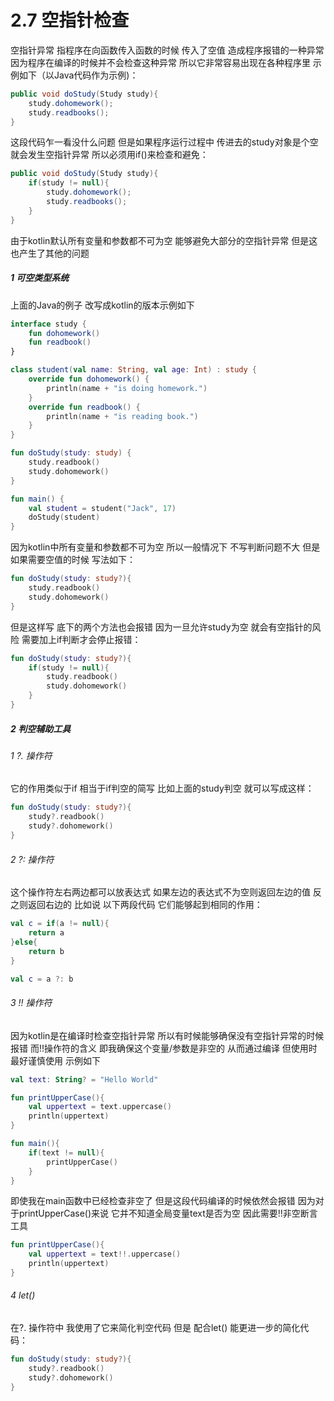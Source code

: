 # 2.7 空指针检查

空指针异常 指程序在向函数传入函数的时候 传入了空值 造成程序报错的一种异常 因为程序在编译的时候并不会检查这种异常 所以它非常容易出现在各种程序里 示例如下（以Java代码作为示例)：

```java
public void doStudy(Study study){
	study.dohomework();
	study.readbooks();
}
```

这段代码乍一看没什么问题 但是如果程序运行过程中 传进去的study对象是个空 就会发生空指针异常 所以必须用if()来检查和避免：

```java
public void doStudy(Study study){
	if(study != null){
		study.dohomework();
		study.readbooks();
	}
}

```

由于kotlin默认所有变量和参数都不可为空 能够避免大部分的空指针异常 但是这也产生了其他的问题

##### 1 可空类型系统

上面的Java的例子 改写成kotlin的版本示例如下

```kotlin
interface study {
    fun dohomework()
    fun readbook()
}

class student(val name: String, val age: Int) : study {
    override fun dohomework() {
        println(name + "is doing homework.")
    }
    override fun readbook() {
        println(name + "is reading book.")
    }
}

fun doStudy(study: study) {
    study.readbook()
    study.dohomework()
}

fun main() {
    val student = student("Jack", 17)
    doStudy(student)
}
```

因为kotlin中所有变量和参数都不可为空 所以一般情况下 不写判断问题不大 但是如果需要空值的时候 写法如下：

```kotlin
fun doStudy(study: study?){
	study.readbook()
	study.dohomework()
}
```

但是这样写 底下的两个方法也会报错 因为一旦允许study为空 就会有空指针的风险 需要加上if判断才会停止报错：

```kotlin
fun doStudy(study: study?){
	if(study != null){
		study.readbook()
		study.dohomework()
	}
}
```

##### 2 判空辅助工具

###### 1 ?. 操作符

它的作用类似于if 相当于if判空的简写 比如上面的study判空 就可以写成这样：

```kotlin
fun doStudy(study: study?){
	study?.readbook()
	study?.dohomework()
}
```

###### 2 ?: 操作符

这个操作符左右两边都可以放表达式 如果左边的表达式不为空则返回左边的值 反之则返回右边的 比如说 以下两段代码 它们能够起到相同的作用：

```kotlin
val c = if(a != null){
	return a
}else{
	return b
}
```

```kotlin
val c = a ?: b
```

###### 3 !! 操作符

因为kotlin是在编译时检查空指针异常 所以有时候能够确保没有空指针异常的时候报错 而!!操作符的含义 即我确保这个变量/参数是非空的 从而通过编译 但使用时最好谨慎使用 示例如下

```kotlin
val text: String? = "Hello World"

fun printUpperCase(){
	val uppertext = text.uppercase()
	println(uppertext)
}

fun main(){
	if(text != null){
		printUpperCase()
	}
}
```

即使我在main函数中已经检查非空了 但是这段代码编译的时候依然会报错 因为对于printUpperCase()来说 它并不知道全局变量text是否为空 因此需要!!非空断言工具

```kotlin
fun printUpperCase(){
	val uppertext = text!!.uppercase()
	println(uppertext)
}
```

###### 4 let()

在?. 操作符中 我使用了它来简化判空代码 但是 配合let() 能更进一步的简化代码：

```kotlin
fun doStudy(study: study?){
	study?.readbook()
	study?.dohomework()
}

```
